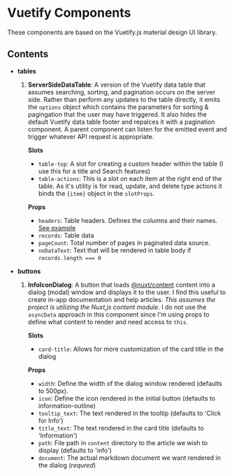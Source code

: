 # Vuetify Components

These components are based on the Vuetify.js material design UI library.

## Contents

- **tables**

  1. **ServerSideDataTable**: A version of the Vuetify data table that assumes searching, sorting, and pagination occurs on the server side. Rather than perform any updates to the table directly, it emits the `options` object which contains the parameters for sorting & pagingation that the user may have triggered. It also hides the default Vuetify data table footer and repalces it with a pagination component. A parent component can listen for the emitted event and trigger whatever API request is appropriate.

     **Slots**

     - `table-top`: A slot for creating a custom header within the table (I use this for a title and Search features)
     - `table-actions`: This is a slot on each item at the right end of the table. As it's utility is for read, update, and delete type actions it binds the `{item}` object in the `slotProps`.

     **Props**

     - `headers`: Table headers. Defines the columns and their names. [See example](https://vuetifyjs.com/en/api/v-data-table/#headers)
     - `records`: Table data
     - `pageCount`: Total number of pages in paginated data source.
     - `noDataText`: Text that will be rendered in table body if `records.length === 0`

- **buttons**

  1. **InfoIconDialog**: A button that loads [@nuxt/content](https://content.nuxtjs.org/) content into a dialog (modal) window and displays it to the user. I find this useful to create in-app documentation and help articles. _This assumes the project is utilizing the Nuxt,js content module_. I do not use the `asyncData` approach in this component since I'm using props to define what content to render and need access to `this`.

     **Slots**

     - `card-title`: Allows for more customization of the card title in the dialog

     **Props**

     - `width`: Define the width of the dialog window rendered (defaults to 500px).
     - `icon`: Define the icon rendered in the initial button (defaults to information-outline)
     - `tooltip_text`: The text rendered in the tooltip (defaults to 'Click for Info')
     - `title_text`: The text rendered in the card title (defaults to 'Information')
     - `path`: File path in `content` directory to the article we wish to display (defaults to 'info')
     - `document`: The actual markdown document we want rendered in the dialog (_requred_)
